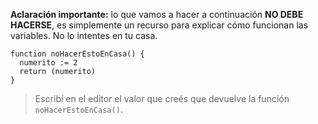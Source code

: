 **Aclaración importante:** lo que vamos a hacer a continuación **NO DEBE HACERSE**, es simplemente un recurso para explicar cómo funcionan las variables. No lo intentes en tu casa.

```puppet
function noHacerEstoEnCasa() {
  numerito := 2
  return (numerito)
}
```

> Escribí en el editor el valor que creés que devuelve la función `noHacerEstoEnCasa()`.